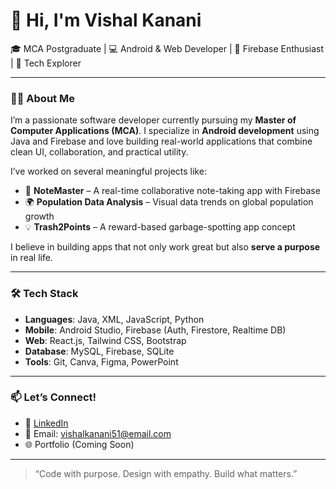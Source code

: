# 👋 Hi, I'm Vishal Kanani

🎓 MCA Postgraduate | 💻 Android & Web Developer | 🚀 Firebase Enthusiast | 🌱 Tech Explorer

---

### 👨‍💻 About Me

I’m a passionate software developer currently pursuing my **Master of Computer Applications (MCA)**. I specialize in **Android development** using Java and Firebase and love building real-world applications that combine clean UI, collaboration, and practical utility.

I’ve worked on several meaningful projects like:

- 📒 **NoteMaster** – A real-time collaborative note-taking app with Firebase
- 🌍 **Population Data Analysis** – Visual data trends on global population growth
- 💡 **Trash2Points** – A reward-based garbage-spotting app concept

I believe in building apps that not only work great but also **serve a purpose** in real life.

---

### 🛠️ Tech Stack

- **Languages**: Java, XML, JavaScript, Python
- **Mobile**: Android Studio, Firebase (Auth, Firestore, Realtime DB)
- **Web**: React.js, Tailwind CSS, Bootstrap
- **Database**: MySQL, Firebase, SQLite
- **Tools**: Git, Canva, Figma, PowerPoint

---

### 📫 Let’s Connect!

- 🔗 [LinkedIn](https://www.linkedin.com/in/kanani-vishal/)
- 📧 Email: vishalkanani51@email.com
- 🌐 Portfolio (Coming Soon)

---

> “Code with purpose. Design with empathy. Build what matters.”

